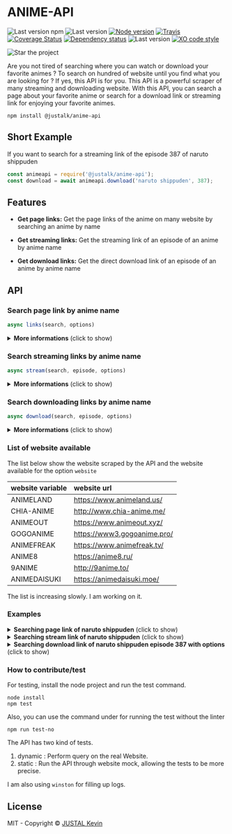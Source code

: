 # ANIME-API

![Last version npm](https://img.shields.io/npm/v/ehAsuna/anime-api.svg?style=flat-square)
![Last version](https://img.shields.io/github/v/tag/ehAsuna/anime-api.svg?style=flat-square)
[![Node version](https://img.shields.io/node/v/ehAsuna/anime-api.svg?style=flat-square)](https://www.npmjs.com/package/@justalk/anime-api)
[![Travis](https://img.shields.io/travis/com/ehAsuna/anime-api.svg?style=flat-square)](https://travis-ci.com/github/JustalK/anime-api)
[![Coverage Status](https://coveralls.io/repos/github/ehAsuna/ANIME-API/badge.svg?branch=master&style=flat-square)](https://coveralls.io/github/JustalK/anime-api?branch=master)
[![Dependency status](http://img.shields.io/david/ehAsuna/anime-api.svg?style=flat-square)](https://david-dm.org/justalk/anime-api.svg)
![Last version](https://img.shields.io/github/license/ehAsuna/anime-api.svg?style=flat-square)
[![XO code style](https://img.shields.io/badge/code_style-XO-5ed9c7.svg?style=flat-square)](https://github.com/xojs/xo)

![Star the project](https://img.shields.io/github/stars/ehAsuna/anime-api?style=social)

Are you not tired of searching where you can watch or download your favorite animes ? To search on hundred of website until you find what you are looking for ? If yes, this API is for you. This API is a powerful scraper of many streaming and downloading website. With this API, you can search a page about your favorite anime or search for a download link or streaming link for enjoying your favorite animes.

`npm install @justalk/anime-api`

## Short Example

If you want to search for a streaming link of the episode 387 of naruto shippuden

```js
const animeapi = require('@justalk/anime-api');
const download = await animeapi.download('naruto shippuden', 387);
```

## Features

- **Get page links:** Get the page links of the anime on many website by searching an anime by name

- **Get streaming links:** Get the streaming link of an episode of an anime by anime name

- **Get download links:** Get the direct download link of an episode of an anime by anime name

## API

### Search page link by anime name

```js
async links(search, options)
```

<details>
  <summary><b>More informations</b> (click to show)</summary>

| name | type | description |
| :--- | :---------- | :--- |
| search | String | name of the anime searched |
| options | Object | (optionnal) List of the options |


###### Lists of optionnal options available for page links

| name of key | return type | description |
| :--- | :---------- | :--- |
| limit_per_website | Number | Limit the number of result per website |
| limit | Number | Limit the number of total result |
| website | String | Website that you wanna target, see under for the complete list |

###### Format response of `links`

| name of key | return type | description |
| :--- | :---------- | :--- |
| source | String | Name of the source |
| title | String | Complete title of the anime on the website |
| link | String | Link of the anime|
| levenshtein | Number | Difference of character from the search |

The result is order by levenshtein. The first result will be the closest from your research.

</details>

### Search streaming links by anime name

```js
async stream(search, episode, options)
```
<details>
  <summary><b>More informations</b> (click to show)</summary>

| name | type | description |
| :--- | :---------- | :--- |
| search | String | name of the anime searched |
| episode | Number | number of the episode searched |
| options | Object | (optionnal) List of the options |

###### Lists of optionnal options available for stream links

| name of key | return type | description |
| :--- | :---------- | :--- |
| limit_per_website | Number | Limit the number of result per website |

###### Format response of `stream`

| name of key | return type | description |
| :--- | :---------- | :--- |
| source | String | Name of the source |
| link | String | Link of the stream |

Only one result by source will be provided.

</details>

### Search downloading links by anime name

```js
async download(search, episode, options)
```

<details>
  <summary><b>More informations</b> (click to show)</summary>

| name | type | description |
| :--- | :---------- | :--- |
| search | String | name of the anime searched |
| episode | Number | number of the episode searched |
| options | Object | (optionnal) List of the options |

###### Lists of optionnal options available for download links

| name of key | return type | description |
| :--- | :---------- | :--- |
| limit_per_website | Number | Limit the number of result per website |

###### Format response of `download`

| name of key | return type | description |
| :--- | :---------- | :--- |
| source | String | Name of the source |
| link | String | Link of the download |

Only one result by source will be provided.

</details>

### List of website available

The list below show the website scraped by the API and the website available for the option `website`

| website variable | website url |
| :--- | :---------- |
| ANIMELAND | https://www.animeland.us/ |
| CHIA-ANIME | http://www.chia-anime.me/ |
| ANIMEOUT | https://www.animeout.xyz/ |
| GOGOANIME | https://www3.gogoanime.pro/ |
| ANIMEFREAK | https://www.animefreak.tv/ |
| ANIME8 | https://anime8.ru/ |
| 9ANIME | http://9anime.to/ |
| ANIMEDAISUKI | https://animedaisuki.moe/ |

The list is increasing slowly. I am working on it.

### Examples

<details>
  <summary><b>Searching page link of naruto shippuden</b> (click to show)</summary>

```js
const animeapi = require('@latsuj/anime-api');
const results = await animeapi.links('Naruto shippuden');
```

```js
results = [{
    source: 'ANIMELAND',
    title: 'Naruto Shippuden',
    link: 'https://www.animeland.us/dub/naruto-shippuden',
    levenshtein: 2
  },
  {
    source: 'CHIA-ANIME',
    title: 'Naruto Shippuden',
    link: 'http://www.chia-anime.me/episode/naruto%e3%83%8a%e3%83%ab%e3%83%88%e7%96%be%e9%a2%a8%e4%bc%9danime/',
    levenshtein: 7
  },
  {
    source: 'ANIMEOUT',
    title: 'Naruto Shippuden Movie 7 The Last',
    link: 'https://www.animeout.xyz/dub/naruto-shippuden-movie-7-the-last',
    levenshtein: 19
}]
```
</details>

<details>
  <summary><b>Searching stream link of naruto shippuden</b> (click to show)</summary>


```js
const animeapi = require('@justalk/anime-api');
const stream = await animeapi.stream('naruto shippuden', 387);
```

```js
results = [{
    source: 'ANIMELAND',
    link: 'https://www.animeland.us/naruto-shippuden-episode-500-english-dubbed'
  },
  {
    source: 'CHIA-ANIME',
    link: 'http://www.chia-anime.me/naruto-shippuden-episode-500-english-subbed/'
}]
```

</details>

<details>
  <summary><b>Searching download link of naruto shippuden episode 387 with options</b> (click to show)</summary>

```js
const animeapi = require('@justalk/anime-api');
const download = await animeapi.download('naruto shippuden', 387, {website: 'CHIA-ANIME'});
```

```js
results = [{
  {
    source: 'CHIA-ANIME',
    link: 'http://www.chia-anime.me/naruto-shippuuden-episode-387-english-subbed/'
}]
```

</details>

### How to contribute/test

For testing, install the node project and run the test command.

```shell
node install
npm test
```

Also, you can use the command under for running the test without the linter

```shell
npm run test-no
```

The API has two kind of tests.
1. dynamic : Perform query on the real Website.
2. static : Run the API through website mock, allowing the tests to be more precise.

I am also using `winston` for filling up logs.

## License

MIT - Copyright &copy; [JUSTAL Kevin](https://teamkd.online/)
